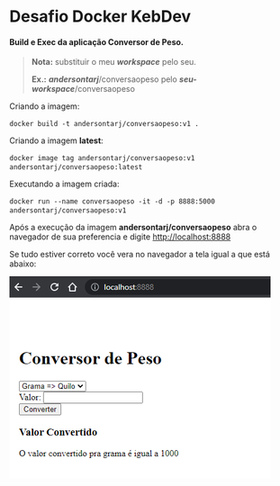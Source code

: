 # Desafio Docker KebDev

#### Build e Exec da aplicação Conversor de Peso.

> **Nota:** substituir o meu ***workspace*** pelo seu.
>
> **Ex.:** ***andersontarj***/conversaopeso pelo ***seu-workspace***/conversaopeso

Criando a imagem:

```
docker build -t andersontarj/conversaopeso:v1 .
```

Criando a imagem **latest**:

```
docker image tag andersontarj/conversaopeso:v1 andersontarj/conversaopeso:latest	
```

Executando a imagem criada:

```
docker run --name conversaopeso -it -d -p 8888:5000 andersontarj/conversaopeso:v1
```

Após a execução da imagem **andersontarj/conversaopeso** abra o navegador de sua preferencia e digite <http://localhost:8888>

Se tudo estiver correto você vera no navegador a tela igual a que está abaixo:

![Diagrama](./img/convpeso.png)

